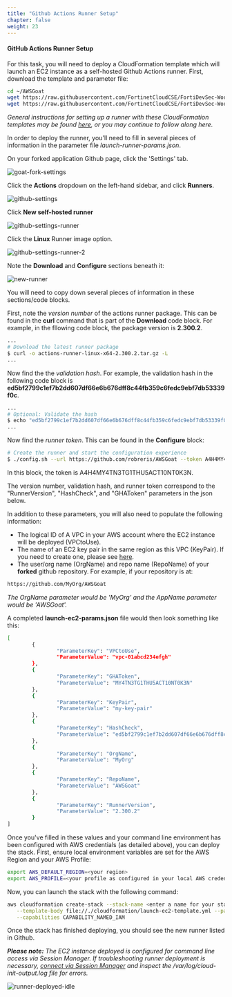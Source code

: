 ```yaml
---
title: "Github Actions Runner Setup"
chapter: false
weight: 23
---
```


#### GitHub Actions Runner Setup

For this task, you will need to deploy a CloudFormation template which will launch an EC2 instance as a self-hosted Github Actions runner. First, download the template and parameter file:

```sh
cd ~/AWSGoat
wget https://raw.githubusercontent.com/FortinetCloudCSE/FortiDevSec-Workshop/main/cloudformation/github-actions/launch-runner-ec2.yml
wget https://raw.githubusercontent.com/FortinetCloudCSE/FortiDevSec-Workshop/main/cloudformation/github-actions/launch-runner-params.json
```
*General instructions for setting up a runner with these CloudFormation templates may be found [here](https://github.com/rob-40net-test/cft-utility-templates/tree/main/GHA), or you may continue to follow along here.*

In order to deploy the runner, you'll need to fill in several pieces of information in the parameter file *launch-runner-params.json*.

On your forked application Github page, click the 'Settings' tab.

![goat-fork-settings](/images/goat-fork-settings.png)

Click the **Actions** dropdown on the left-hand sidebar, and click **Runners**.

![github-settings](/images/github-settings.png)

Click **New self-hosted runner**

![github-settings-runner](/images/github-settings-runner.png)

Click the **Linux** Runner image option.

![github-settings-runner-2](/images/github-settings-runner-2.png)

Note the **Download** and **Configure** sections beneath it:

![new-runner](/images/new-runner.png)

You will need to copy down several pieces of information in these sections/code blocks.

First, note the *version number* of the actions runner package. This can be found in the **curl** command that is part of the **Download** code block. For example, in the fllowing code block, the package version is **2.300.2**.

```sh
...
# Download the latest runner package
$ curl -o actions-runner-linux-x64-2.300.2.tar.gz -L
...
```

Now find the the *validation hash*. For example, the validation hash in the following code block is **ed5bf2799c1ef7b2dd607df66e6b676dff8c44fb359c6fedc9ebf7db53339f0c**.
```sh
...
# Optional: Validate the hash
$ echo "ed5bf2799c1ef7b2dd607df66e6b676dff8c44fb359c6fedc9ebf7db53339f0c  actions-runner-linux-x64-2.300.2.tar.gz" | shasum -a 256 -c
...
```

Now find the *runner token*. This can be found in the **Configure** block:
```sh
# Create the runner and start the configuration experience
$ ./config.sh --url https://github.com/robreris/AWSGoat --token A4H4MY4TN3TG1THU5ACT10NT0K3N
```
In this block, the token is A4H4MY4TN3TG1THU5ACT10NT0K3N.

The version number, validation hash, and runner token correspond to the "RunnerVersion", "HashCheck", and "GHAToken" parameters in the json below.

In addition to these parameters, you will also need to populate the following information:

* The logical ID of A VPC in your AWS account where the EC2 instance will be deployed (VPCtoUse).
* The name of an EC2 key pair in the same region as this VPC (KeyPair). If you need to create one, please see [here](https://docs.aws.amazon.com/AWSEC2/latest/WindowsGuide/create-key-pairs.html).
* The user/org name (OrgName) and repo name (RepoName) of your **forked** github repository. For example, if your repository is at:
```sh
https://github.com/MyOrg/AWSGoat
```
*The OrgName parameter would be 'MyOrg' and the AppName parameter would be 'AWSGoat'.*

A completed **launch-ec2-params.json** file would then look something like this:
```sh
[
        {
                "ParameterKey": "VPCtoUse",
                "ParameterValue": "vpc-01abcd234efgh"
        },
        {
                "ParameterKey": "GHAToken",
                "ParameterValue": "MY4TN3TG1THU5ACT10NT0K3N"
        },
        {
                "ParameterKey": "KeyPair",
                "ParameterValue": "my-key-pair"
        },
        {
                "ParameterKey": "HashCheck",
                "ParameterValue": "ed5bf2799c1ef7b2dd607df66e6b676dff8c44fb359c6fedc9ebf7db53339f0c"
        },
        {
                "ParameterKey": "OrgName",
                "ParameterValue": "MyOrg"
        },
        {
                "ParameterKey": "RepoName",
                "ParameterValue": "AWSGoat"
        },
        {
                "ParameterKey": "RunnerVersion",
                "ParameterValue": "2.300.2"
        }
]
```
Once you've filled in these values and your command line environment has been configured with AWS credentials (as detailed above), you can deploy the stack. First, ensure local environment variables are set for the AWS Region and your AWS Profile:

```sh
export AWS_DEFAULT_REGION=<your region>
export AWS_PROFILE=<your profile as configured in your local AWS credentials file>
```

Now, you can launch the stack with the following command:

```sh
aws cloudformation create-stack --stack-name <enter a name for your stack here> \
   --template-body file://./cloudformation/launch-ec2-template.yml --parameters file://./cloudformation/launch-ec2-params.json \
   --capabilities CAPABILITY_NAMED_IAM
```

Once the stack has finished deploying, you should see the new runner listed in Github. 

***Please note:** The EC2 instance deployed is configured for command line access via Session Manager. If troubleshooting runner deployment is necessary, [connect via Session Manager](https://docs.aws.amazon.com/AWSEC2/latest/UserGuide/session-manager-to-linux.html) and inspect the /var/log/cloud-init-output.log file for errors.*

![runner-deployed-idle](/images/runner-deployed-idle.png)
